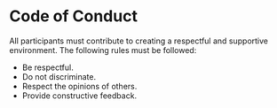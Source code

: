 # Code of Conduct

All participants must contribute to creating a respectful and supportive environment. The following rules must be followed:

- Be respectful.
- Do not discriminate.
- Respect the opinions of others.
- Provide constructive feedback.
